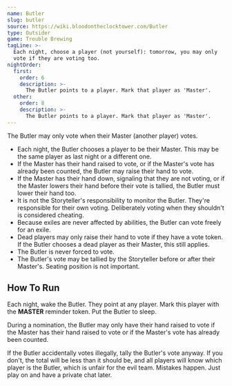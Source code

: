 ```yaml
---
name: Butler
slug: butler
source: https://wiki.bloodontheclocktower.com/Butler
type: Outsider
game: Trouble Brewing
tagLine: >-
  Each night, choose a player (not yourself): tomorrow, you may only
  vote if they are voting too.
nightOrder:
  first:
    order: 6
    description: >-
      The Butler points to a player. Mark that player as 'Master'.
  other:
    order: 8
    description: >-
      The Butler points to a player. Mark that player as 'Master'.
---
```


The Butler may only vote when their Master (another player) votes.

- Each night, the Butler chooses a player to be their Master. This may
  be the same player as last night or a different one.
- If the Master has their hand raised to vote, or if the Master's vote
  has already been counted, the Butler may raise their hand to vote.
- If the Master has their hand down, signaling that they are not voting,
  or if the Master lowers their hand before their vote is tallied, the
  Butler must lower their hand too.
- It is not the Storyteller's responsibility to monitor the Butler.
  They're responsible for their own voting. Deliberately voting when
  they shouldn't is considered cheating.
- Because exiles are never affected by abilities, the Butler can vote
  freely for an exile.
- Dead players may only raise their hand to vote if they have a vote
  token. If the Butler chooses a dead player as their Master, this still
  applies.
- The Butler is never forced to vote.
- The Butler's vote may be tallied by the Storyteller before or after
  their Master's. Seating position is not important.

## How To Run

Each night, wake the Butler. They point at any player. Mark this player
with the **MASTER** reminder token. Put the Butler to sleep.

During a nomination, the Butler may only have their hand raised to vote
if the Master has their hand raised to vote or if the Master's vote has
already been counted.

If the Butler accidentally votes illegally, tally the Butler's vote
anyway. If you don't, the total will be less than it should be, and all
players will know which player is the Butler, which is unfair for the
evil team. Mistakes happen. Just play on and have a private chat later.
